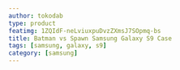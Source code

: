 ```yaml
---
author: tokodab
type: product
featimg: 1ZQIdF-neLviuxpuDvzZXmsJ7SOpmq-bs
title: Batman vs Spawn Samsung Galaxy S9 Case
tags: [samsung, galaxy, s9]
category: [samsung]
---
```

